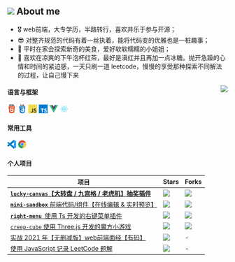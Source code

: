 
## <img src="https://camo.githubusercontent.com/8653492b3ab0c46cc580ad293f0555880ecf8ac82f0a761f17af1335e85e4de6/68747470733a2f2f71706c7573706963747572652e6f73732d636e2d6265696a696e672e616c6979756e63732e636f6d2f364c6a6a51412f48692e676966" height="20"> About me

- 🎖 web前端，大专学历，半路转行，喜欢并乐于参与开源；
- 😎 对整齐规范的代码有着一丝执着，能将代码变的优雅也是一桩趣事；
- 🥕 平时在家会探索新奇的美食，爱好软软糯糯的小姐姐；
- 🍵 喜欢在凉爽的下午泡杯红茶，最好是滇红并且再加一点冰糖。抛开急躁的心情和时间的紧迫感，一天只刷一道 leetcode，慢慢的享受那种探索不同解法的过程，让自己慢下来

<img align="right" src="https://github-readme-stats.vercel.app/api?username=buuing&show_icons=true&count_private=true&hide_border=true&cache_seconds=1900" />

#### 语言与框架

<code><img height="20" src="https://raw.githubusercontent.com/github/explore/80688e429a7d4ef2fca1e82350fe8e3517d3494d/topics/html/html.png"></code>
<code><img height="20" src="https://raw.githubusercontent.com/github/explore/80688e429a7d4ef2fca1e82350fe8e3517d3494d/topics/css/css.png"></code>
<code><img height="20" src="https://raw.githubusercontent.com/github/explore/80688e429a7d4ef2fca1e82350fe8e3517d3494d/topics/javascript/javascript.png"></code>
<code><img height="20" src="https://raw.githubusercontent.com/github/explore/80688e429a7d4ef2fca1e82350fe8e3517d3494d/topics/typescript/typescript.png"></code>
<code><img height="20" src="https://raw.githubusercontent.com/github/explore/80688e429a7d4ef2fca1e82350fe8e3517d3494d/topics/vue/vue.png"></code>
<code><img height="20" src="https://raw.githubusercontent.com/github/explore/80688e429a7d4ef2fca1e82350fe8e3517d3494d/topics/react/react.png"></code>

#### 常用工具

<code><img height="20" src="https://raw.githubusercontent.com/github/explore/80688e429a7d4ef2fca1e82350fe8e3517d3494d/topics/visual-studio-code/visual-studio-code.png"></code>
<code><img height="20" src="https://raw.githubusercontent.com/github/explore/80688e429a7d4ef2fca1e82350fe8e3517d3494d/topics/chrome/chrome.png"></code>

#### 个人项目

| 项目 | Stars | Forks |
| --- | --- | ---|
| [**`lucky-canvas`【大转盘 / 九宫格 / 老虎机】抽奖插件**](https://github.com/buuing/lucky-canvas) | <img src="https://img.shields.io/github/stars/buuing/lucky-canvas?style=social" height="22" align="top" /> | <img src="https://img.shields.io/github/forks/buuing/lucky-canvas?style=social" height="22" align="top" /> |
| [**`mini-sandbox`** 前端代码/组件【在线编辑 & 实时预览】](https://github.com/buuing/mini-sandbox) | <img src="https://img.shields.io/github/stars/buuing/mini-sandbox?style=social" height="22" align="top" /> | <img src="https://img.shields.io/github/forks/buuing/mini-sandbox?style=social" height="22" align="top" /> |
| [**`right-menu`**&ensp;使用 Ts 开发的右键菜单插件](https://github.com/buuing/right-menu) | <img src="https://img.shields.io/github/stars/buuing/right-menu?style=social" height="22" align="top" /> | <img src="https://img.shields.io/github/forks/buuing/right-menu?style=social" height="22" align="top" /> |
| [`creep-cube` 使用 Three.js 开发的魔方小游戏](https://github.com/buuing/creep-cube) | <img src="https://img.shields.io/github/stars/buuing/creep-cube?style=social" height="22" align="top" /> | <img src="https://img.shields.io/github/forks/buuing/creep-cube?style=social" height="22" align="top" /> |
| [实战 2021 年【无删减版】web前端面经【有码】](https://github.com/buuing/Interview) | <img src="https://img.shields.io/github/stars/buuing/Interview?style=social" height="22" align="top" /> | - |
| [使用 JavaScript 记录 LeetCode 题解](https://github.com/buuing/leetcode) | <img src="https://img.shields.io/github/stars/buuing/leetcode?style=social" height="22" align="top" /> | - |

<br />

<!-- <a href="https://github.com/buuing"><img src="https://media.giphy.com/media/SWoSkN6DxTszqIKEqv/giphy.gif" align="right" height="265" /></a> -->
